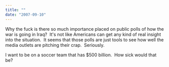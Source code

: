 ```yaml
---
title: ""
date: "2007-09-10"
---
```


Why the fuck is there so much importance placed on public polls of how the war is going in Iraq?  It's not like Americans can get any kind of real insight into the situation.  It seems that those polls are just tools to see how well the media outlets are pitching their crap.  Seriously.

I want to be on a soccer team that has $500 billion.  How sick would that be?
